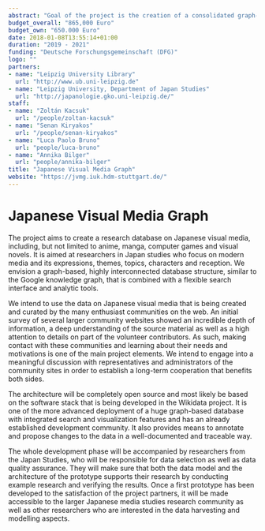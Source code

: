 ```yaml
---
abstract: "Goal of the project is the creation of a consolidated graph-based database on all types of Japanese visual media, specifically manga, anime and chracter-driven computer games like visual novels. Data models and retrieval functions will be modelled to conform to the requirements of researchers from the fields of Japan studies or media science"
budget_overall: "865,000 Euro"
budget_own: "650.000 Euro"
date: 2018-01-08T13:55:14+01:00
duration: "2019 - 2021"
funding: "Deutsche Forschungsgemeinschaft (DFG)"
logo: ""
partners:
- name: "Leipzig University Library"
  url: "http://www.ub.uni-leipzig.de"
- name: "Leipzig University, Department of Japan Studies"
  url: "http://japanologie.gko.uni-leipzig.de/"
staff: 
- name: "Zoltán Kacsuk"
  url: "/people/zoltan-kacsuk"
- name: "Senan Kiryakos"
  url: "/people/senan-kiryakos"
- name: "Luca Paolo Bruno"
  url: "people/luca-bruno"
- name: "Annika Bilger"
  url: "people/annika-bilger"
title: "Japanese Visual Media Graph"
website: "https://jvmg.iuk.hdm-stuttgart.de/"
---
```


# Japanese Visual Media Graph

The project aims to create a research database on Japanese visual media, including, but not limited to anime, manga, computer games and visual novels. It is aimed at researchers in Japan studies who focus on modern media and its expressions, themes, topics, characters and reception. We envision a graph-based, highly interconnected database structure, similar to the Google knowledge graph, that is combined with a flexible search interface and analytic tools.

We intend to use the data on Japanese visual media that is being created and curated by the many enthusiast communities on the web. An initial survey of several larger community websites showed an incredible depth of information, a deep understanding of the source material as well as a high attention to details on part of the volunteer contributors. As such, making contact with these communities and learning about their needs and motivations is one of the main project elements. We intend to engage into a meaningful discussion with representatives and administrators of the community sites in order to establish a long-term cooperation that benefits both sides.

The architecture will be completely open source and most likely be based on the software stack that is being developed in the Wikidata project. It is one of the more advanced deployment of a huge graph-based database with integrated search and visualization features and has an already established development community. It also provides means to annotate and propose changes to the data in a well-documented and traceable way.

The whole development phase will be accompanied by researchers from the Japan Studies, who will be responsible for data selection as well as data quality assurance. They will make sure that both the data model and the architecture of the prototype supports their research by conducting example research and verifying the results. Once a first prototype has been developed to the satisfaction of the project partners, it will be made accessible to the larger Japanese media studies research community as well as other researchers who are interested in the data harvesting and modelling aspects.
